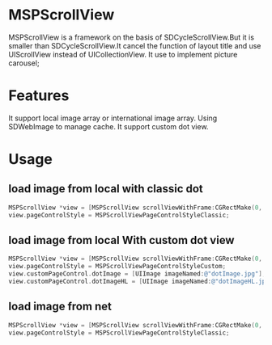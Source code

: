 # MSPScrollView

MSPScrollView is a framework on the basis of SDCycleScrollView.But it is smaller than SDCycleScrollView.It cancel the function of layout title and use UIScrollView instead of UICollectionView.
It use to implement picture carousel;


Features
========
It support local image array or international image array.
Using SDWebImage to manage cache.
It support custom dot view.


Usage
=====
load image from local with classic dot
--------------------------------------
```objective-c
MSPScrollView *view = [MSPScrollView scrollViewWithFrame:CGRectMake(0, 300, 320, 200) imagesGroup:imageArray];
view.pageControlStyle = MSPScrollViewPageControlStyleClassic;
```

load image from local With custom dot view
-----------------------------------------
```objective-c
MSPScrollView *view = [MSPScrollView scrollViewWithFrame:CGRectMake(0, 300, 320, 200) imagesGroup:imageArray];
view.pageControlStyle = MSPScrollViewPageControlStyleCustom;
view.customPageControl.dotImage = [UIImage imageNamed:@"dotImage.jpg"];
view.customPageControl.dotImageHL = [UIImage imageNamed:@"dotImageHL.jpg"];
```

load image from net 
-------------------
```objective-c
MSPScrollView *view = [MSPScrollView scrollViewWithFrame:CGRectMake(0, 300, 320, 200) URLStringsGroup:imagURLlArray];
view.pageControlStyle = MSPScrollViewPageControlStyleClassic;
```


